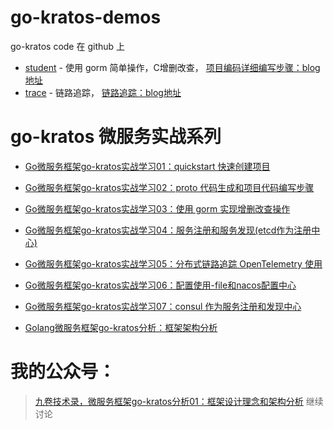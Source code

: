 # go-kratos-demos
go-kratos code 在 github 上

- [student](./student) - 使用 gorm 简单操作，C增删改查， [项目编码详细编写步骤：blog地址](https://www.cnblogs.com/jiujuan/p/16338305.html)
- [trace](./trace) - 链路追踪， [链路追踪：blog地址](https://www.cnblogs.com/jiujuan/p/16349519.html)

# go-kratos 微服务实战系列

- [Go微服务框架go-kratos实战学习01：quickstart 快速创建项目 ](https://www.cnblogs.com/jiujuan/p/16322725.html)
- [Go微服务框架go-kratos实战学习02：proto 代码生成和项目代码编写步骤](https://www.cnblogs.com/jiujuan/p/16331967.html)
- [Go微服务框架go-kratos实战学习03：使用 gorm 实现增删改查操作](https://www.cnblogs.com/jiujuan/p/16338305.html)
- [Go微服务框架go-kratos实战学习04：服务注册和服务发现(etcd作为注册中心)](https://www.cnblogs.com/jiujuan/p/16341183.html)
- [Go微服务框架go-kratos实战学习05：分布式链路追踪 OpenTelemetry 使用](https://www.cnblogs.com/jiujuan/p/16349519.html)
- [Go微服务框架go-kratos实战学习06：配置使用-file和nacos配置中心](https://www.cnblogs.com/jiujuan/p/16498072.html)
- [Go微服务框架go-kratos实战学习07：consul 作为服务注册和发现中心](https://www.cnblogs.com/jiujuan/p/17196383.html)

- [Golang微服务框架go-kratos分析：框架架构分析](https://www.cnblogs.com/jiujuan/p/16845565.html)

# 我的公众号：
> [九卷技术录，微服务框架go-kratos分析01：框架设计理念和架构分析](https://mp.weixin.qq.com/s?__biz=MjM5NTcyOTY4Mg==&mid=2247484125&idx=1&sn=364d4633374c57707bebd2547d7568c8&chksm=a6f55aa09182d3b6e523025287f5ed6922e03b617c3f9103d72f8f3c44568ca23d3fbf58151b&token=434615109&lang=zh_CN#rd) 继续讨论
